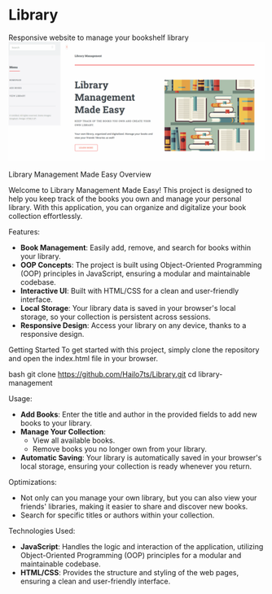 # Library
Responsive website to manage your bookshelf library
![Library Management Screenshot](images/library.gif)


Library Management Made Easy
Overview

Welcome to Library Management Made Easy! This project is designed to help you keep track of the books you own and manage your personal library. With this application, you can organize and digitalize your book collection effortlessly. 

Features:
- **Book Management**: Easily add, remove, and search for books within your library.
- **OOP Concepts**: The project is built using Object-Oriented Programming (OOP) principles in JavaScript, ensuring a modular and maintainable codebase.
- **Interactive UI**: Built with HTML/CSS for a clean and user-friendly interface.
- **Local Storage**: Your library data is saved in your browser's local storage, so your collection is persistent across sessions.
- **Responsive Design**: Access your library on any device, thanks to a responsive design.


Getting Started
To get started with this project, simply clone the repository and open the index.html file in your browser.

bash
git clone https://github.com/Hailo7ts/Library.git
cd library-management

Usage:
- **Add Books**: Enter the title and author in the provided fields to add new books      to your library.
- **Manage Your Collection**:
  - View all available books.
  - Remove books you no longer own from your library.
- **Automatic Saving**: Your library is automatically saved in your browser's local      storage, ensuring your collection is ready whenever you return.
  
 Optimizations:
 - Not only can you manage your own library, but you can also view your friends'        libraries, making it easier to share and discover new books.
 - Search for specific titles or authors within your collection.

Technologies Used:
- **JavaScript**: Handles the logic and interaction of the application, utilizing Object-Oriented Programming (OOP) principles for a modular and maintainable codebase.
- **HTML/CSS**: Provides the structure and styling of the web pages, ensuring a clean and user-friendly interface.
